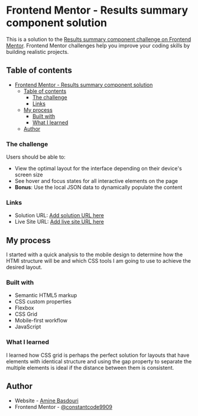 # Frontend Mentor - Results summary component solution

This is a solution to the [Results summary component challenge on Frontend Mentor](https://www.frontendmentor.io/challenges/results-summary-component-CE_K6s0maV). Frontend Mentor challenges help you improve your coding skills by building realistic projects.

## Table of contents

- [Frontend Mentor - Results summary component solution](#frontend-mentor---results-summary-component-solution)
  - [Table of contents](#table-of-contents)
    - [The challenge](#the-challenge)
    - [Links](#links)
  - [My process](#my-process)
    - [Built with](#built-with)
    - [What I learned](#what-i-learned)
  - [Author](#author)


### The challenge

Users should be able to:

- View the optimal layout for the interface depending on their device's screen size
- See hover and focus states for all interactive elements on the page
- **Bonus**: Use the local JSON data to dynamically populate the content


### Links

- Solution URL: [Add solution URL here](https://your-solution-url.com)
- Live Site URL: [Add live site URL here](https://your-live-site-url.com)

## My process
I started with a quick analysis to the mobile design to determine how the HTMl structure will be and which CSS tools I am going to use to achieve the desired layout.

### Built with

- Semantic HTML5 markup
- CSS custom properties
- Flexbox
- CSS Grid
- Mobile-first workflow
- JavaScript


### What I learned

I learned how CSS grid is perhaps the perfect solution for layouts that have elements with identical structure and using the gap property to separate the multiple elements is ideal if the distance between them is consistent.


## Author

- Website - [Amine Basdouri](https://mohamed-amine-basdouri.netlify.app/)
- Frontend Mentor - [@constantcode9909](https://www.frontendmentor.io/profile/constantcode9909)
